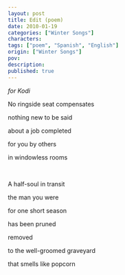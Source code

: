 ```yaml
---
layout: post
title: Edit (poem)
date: 2010-01-19
categories: ["Winter Songs"]
characters: 
tags: ["poem", "Spanish", "English"]
origin: ["Winter Songs"]
pov: 
description: 
published: true
---
```


*for Kodi*

No ringside seat compensates

nothing new to be said

about a job completed

for you by others

in windowless rooms

<br>

A half-soul in transit

the man you were

for one short season

has been pruned

removed

to the well-groomed graveyard

that smells like popcorn
